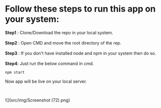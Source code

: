 # Follow these steps to run this app on your system: 

**Step1** : Clone/Download the repo in your local system.</br>
</br>
**Step2** : Open CMD and move the root directory of the rep. </br>
</br>
**Step3** : If you don't have installed node and npm in your system then do so. </br>
</br>
**Step4**: Just run the below command in cmd. </br>
```
npm start
```
Now app will be live on your local server. 

</br> 

![](src/img/Screenshot (72).png)

